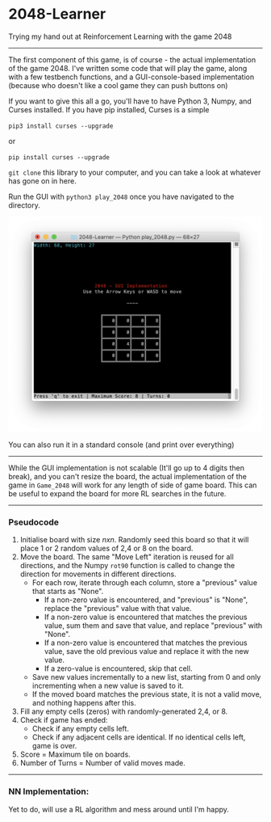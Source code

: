 # 2048-Learner

Trying my hand out at Reinforcement Learning with the game 2048

---

The first component of this game, is of course - the actual implementation of the game 2048. I've written some code that will play the game, along with a few testbench functions, and a GUI-console-based implementation (because who doesn't like a cool game they can push buttons on)

If you want to give this all a go, you'll have to have Python 3, Numpy, and Curses installed. If you have pip installed, Curses is a simple

`pip3 install curses --upgrade` 

or

`pip install curses --upgrade`

`git clone` this library to your computer, and you can take a look at whatever has gone on in here.

Run the GUI with `python3 play_2048` once you have navigated to the directory.

![GUI Implementation](Notes/Images/GUI_Game_Over.png?raw=true "Game Over GUI Implementation")

You can also run it in a standard console (and print over everything) 

---

While the GUI implementation is not scalable (It'll go up to 4 digits then break), and you can't resize the board, the actual implementation of the game in `Game_2048` will work for any length of side of game board. This can be useful to expand the board for more RL searches in the future.

---
### Pseudocode
1. Initialise board with size *nxn*. Randomly seed this board so that it will place 1 or 2 random values of 2,4 or 8 on the board.
2. Move the board. The same "Move Left" iteration is reused for all directions, and the Numpy `rot90` function is called to change the direction for movements in different directions.
	- For each row, iterate through each column, store a "previous" value that starts as "None".
		- If a non-zero value is encountered, and "previous" is "None", replace the "previous" value with that value.
		- If a non-zero value is encountered that matches the previous value, sum them and save that value, and replace "previous" with "None".
		- If a non-zero value is encountered that matches the previous value, save the old previous value and replace it with the new value.
		- If a zero-value is encountered, skip that cell.
	- Save new values incrementally to a new list, starting from 0 and only incrementing when a new value is saved to it.
	- If the moved board matches the previous state, it is not a valid move, and nothing happens after this.
3. Fill any empty cells (zeros) with randomly-generated 2,4, or 8.
4. Check if game has ended:
	- Check if any empty cells left.
	- Check if any adjacent cells are identical. If no identical cells left, game is over.
5. Score = Maximum tile on boards.
6. Number of Turns = Number of valid moves made.

---
### NN Implementation:

Yet to do, will use a RL algorithm and mess around until I'm happy.